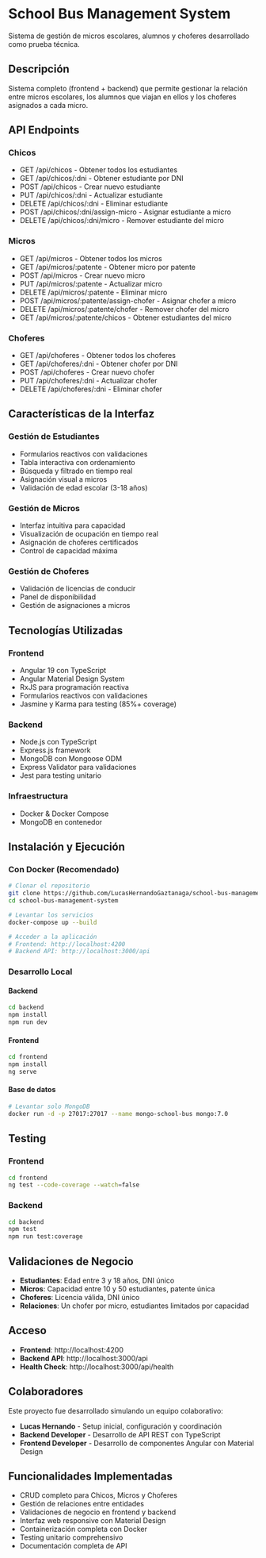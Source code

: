 # School Bus Management System

Sistema de gestión de micros escolares, alumnos y choferes desarrollado como prueba técnica.

## Descripción

Sistema completo (frontend + backend) que permite gestionar la relación entre micros escolares, los alumnos que viajan en ellos y los choferes asignados a cada micro.

## API Endpoints

### Chicos
- GET /api/chicos - Obtener todos los estudiantes
- GET /api/chicos/:dni - Obtener estudiante por DNI
- POST /api/chicos - Crear nuevo estudiante
- PUT /api/chicos/:dni - Actualizar estudiante
- DELETE /api/chicos/:dni - Eliminar estudiante
- POST /api/chicos/:dni/assign-micro - Asignar estudiante a micro
- DELETE /api/chicos/:dni/micro - Remover estudiante del micro

### Micros
- GET /api/micros - Obtener todos los micros
- GET /api/micros/:patente - Obtener micro por patente
- POST /api/micros - Crear nuevo micro
- PUT /api/micros/:patente - Actualizar micro
- DELETE /api/micros/:patente - Eliminar micro
- POST /api/micros/:patente/assign-chofer - Asignar chofer a micro
- DELETE /api/micros/:patente/chofer - Remover chofer del micro
- GET /api/micros/:patente/chicos - Obtener estudiantes del micro

### Choferes
- GET /api/choferes - Obtener todos los choferes
- GET /api/choferes/:dni - Obtener chofer por DNI
- POST /api/choferes - Crear nuevo chofer
- PUT /api/choferes/:dni - Actualizar chofer
- DELETE /api/choferes/:dni - Eliminar chofer

## Características de la Interfaz

### Gestión de Estudiantes
- Formularios reactivos con validaciones
- Tabla interactiva con ordenamiento
- Búsqueda y filtrado en tiempo real
- Asignación visual a micros
- Validación de edad escolar (3-18 años)

### Gestión de Micros
- Interfaz intuitiva para capacidad
- Visualización de ocupación en tiempo real
- Asignación de choferes certificados
- Control de capacidad máxima

### Gestión de Choferes
- Validación de licencias de conducir
- Panel de disponibilidad
- Gestión de asignaciones a micros

## Tecnologías Utilizadas

### Frontend
- Angular 19 con TypeScript
- Angular Material Design System
- RxJS para programación reactiva
- Formularios reactivos con validaciones
- Jasmine y Karma para testing (85%+ coverage)

### Backend
- Node.js con TypeScript
- Express.js framework
- MongoDB con Mongoose ODM
- Express Validator para validaciones
- Jest para testing unitario

### Infraestructura
- Docker & Docker Compose
- MongoDB en contenedor



## Instalación y Ejecución

### Con Docker (Recomendado)

```bash
# Clonar el repositorio
git clone https://github.com/LucasHernandoGaztanaga/school-bus-management-system.git
cd school-bus-management-system

# Levantar los servicios
docker-compose up --build

# Acceder a la aplicación
# Frontend: http://localhost:4200
# Backend API: http://localhost:3000/api
```

### Desarrollo Local

#### Backend
```bash
cd backend
npm install
npm run dev
```

#### Frontend
```bash
cd frontend
npm install
ng serve
```

#### Base de datos
```bash
# Levantar solo MongoDB
docker run -d -p 27017:27017 --name mongo-school-bus mongo:7.0
```

## Testing

### Frontend
```bash
cd frontend
ng test --code-coverage --watch=false
```

### Backend
```bash
cd backend
npm test
npm run test:coverage
```

## Validaciones de Negocio

- **Estudiantes**: Edad entre 3 y 18 años, DNI único
- **Micros**: Capacidad entre 10 y 50 estudiantes, patente única
- **Choferes**: Licencia válida, DNI único
- **Relaciones**: Un chofer por micro, estudiantes limitados por capacidad

## Acceso

- **Frontend**: http://localhost:4200
- **Backend API**: http://localhost:3000/api
- **Health Check**: http://localhost:3000/api/health

## Colaboradores

Este proyecto fue desarrollado simulando un equipo colaborativo:

- **Lucas Hernando** - Setup inicial, configuración y coordinación
- **Backend Developer** - Desarrollo de API REST con TypeScript
- **Frontend Developer** - Desarrollo de componentes Angular con Material Design

## Funcionalidades Implementadas

- CRUD completo para Chicos, Micros y Choferes
- Gestión de relaciones entre entidades
- Validaciones de negocio en frontend y backend
- Interfaz web responsive con Material Design
- Containerización completa con Docker
- Testing unitario comprehensivo
- Documentación completa de API
